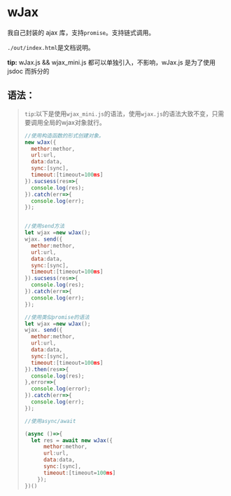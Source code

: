 # wJax

我自己封装的 ajax 库，支持`promise`。支持链式调用。

`./out/index.html`是文档说明。

**tip:** wJax.js && wjax_mini.js 都可以单独引入，不影响，wJax.js 是为了使用 jsdoc 而拆分的

## 语法：

> `tip`:以下是使用`wjax_mini.js`的语法，使用`wjax.js`的语法大致不变，只需要调用全局的wjax对象就行。
>
> ```js
> //使用构造函数的形式创建对象。
> new wJax({
>   methor:methor,
>   url:url,
>   data:data,
>   sync:[sync],
>   timeout:[timeout=100ms]
> }).sucsess(res=>{
>   console.log(res);
> }).catch(err=>{
>   console.log(err);
> });
> 
> 
> //使用send方法
> let wjax =new wJax();
> wjax. send({
>   methor:methor,
>   url:url,
>   data:data,
>   sync:[sync],
>   timeout:[timeout=100ms]
> }).sucsess(res=>{
>   console.log(res);
> }).catch(err=>{
>   console.log(err);
> });
> 
> //使用类似promise的语法
> let wjax =new wJax();
> wjax. send({
>   methor:methor,
>   url:url,
>   data:data,
>   sync:[sync],
>   timeout:[timeout=100ms]
> }).then(res=>{
>   console.log(res);
> },error=>{
> 	console.log(error);
> }).catch(err=>{
>   console.log(err);
> });
> 
> //使用async/await
> 
> (async ()=>{
>   let res = await new wJax({
>       methor:methor,
>       url:url,
>       data:data,
>       sync:[sync],
>       timeout:[timeout=100ms]
>     });
> })()
> ```
